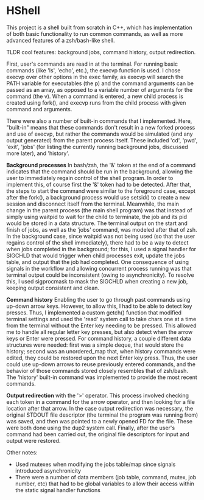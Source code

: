 # HShell
This project is a shell built from scratch in C++, which has implementation of both basic functionality to run common commands, as well as more advanced features of a zsh/bash-like shell. 

TLDR cool features: background jobs, command history, output redirection.

First, user's commands are read in at the terminal. For running basic commands (like 'ls', 'echo', etc.), the execvp function is used. I chose execvp over other options in the exec family, as execvp will search the PATH variable for executables (the p) and the command arguments can be passed as an array, as opposed to a variable number of arguments for the command (the v). When a command is entered, a new child process is created using fork(), and execvp runs from the child process with given command and arguments.

There were also a number of built-in commands that I implemented. Here, "built-in" means that these commands don't result in a new forked process and use of execvp, but rather the commands would be simulated (and any output generated) from the parent process itself. These included 'cd', 'pwd', 'exit', 'jobs' (for listing the currently running background jobs, discussed more later), and 'history'.

**Background processes** In bash/zsh, the '&' token at the end of a command indicates that the command should be run in the background, allowing the user to immediately regain control of the shell program. In order to implement this, of course first the '&' token had to be detected. After that, the steps to start the command were similar to the foreground case, except after the fork(), a background process would use setsid() to create a new session and disconnect itself from the terminal. Meanwhile, the main change in the parent process (the main shell program) was that instead of simply using waitpid to wait for the child to terminate, the job and its pid would be stored in a data structure. The terminal output on the start and finish of jobs, as well as the 'jobs' command, was modeled after that of zsh. In the background case, since waitpid was not being used (so that the user regains control of the shell immediately), there had to be a way to detect when jobs completed in the background; for this, I used a signal handler for SIGCHLD that would trigger when child processes exit, update the jobs table, and output that the job had completed. One consequence of using signals in the workflow and allowing concurrent process running was that terminal output could be inconsistent (owing to asynchronicity). To resolve this, I used sigprocmask to mask the SIGCHLD when creating a new job, keeping output consistent and clean.

**Command history** Enabling the user to go through past commands using up-down arrow keys. However, to allow this, I had to be able to detect key presses. Thus, I implemented a custom getch() function that modified terminal settings and used the 'read' system call to take chars one at a time from the terminal without the Enter key needing to be pressed. This allowed me to handle all regular letter key presses, but also detect when the arrow keys or Enter were pressed. For command history, a couple different data structures were needed: first was a simple deque, that would store the history; second was an unordered_map that, when history commands were edited, they could be restored upon the next Enter key press. Thus, the user could use up-down arrows to reuse previously entered commands, and the behavior of those commands stored closely resembles that of zsh/bash. The 'history' built-in command was implemented to provide the most recent commands.

**Output redirection** with the '>' operator. This process involved checking each token in a command for the arrow operator, and then looking for a file location after that arrow. In the case output redirection was necessary, the original STDOUT file descriptor (the terminal the program was running from) was saved, and then was pointed to a newly opened FD for the file. These were both done using the dup2 system call. Finally, after the user's command had been carried out, the original file descriptors for input and output were restored.

Other notes:
- Used mutexes when modifying the jobs table/map since signals introduced asynchronicity
- There were a number of data members (job table, command, mutex, job number, etc) that had to be global variables to allow their access within the static signal handler functions
